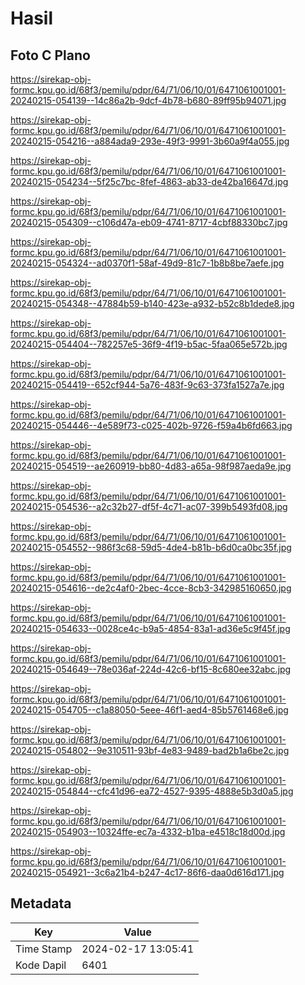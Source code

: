 # Hasil

## Foto C Plano

https://sirekap-obj-formc.kpu.go.id/68f3/pemilu/pdpr/64/71/06/10/01/6471061001001-20240215-054139--14c86a2b-9dcf-4b78-b680-89ff95b94071.jpg

https://sirekap-obj-formc.kpu.go.id/68f3/pemilu/pdpr/64/71/06/10/01/6471061001001-20240215-054216--a884ada9-293e-49f3-9991-3b60a9f4a055.jpg

https://sirekap-obj-formc.kpu.go.id/68f3/pemilu/pdpr/64/71/06/10/01/6471061001001-20240215-054234--5f25c7bc-8fef-4863-ab33-de42ba16647d.jpg

https://sirekap-obj-formc.kpu.go.id/68f3/pemilu/pdpr/64/71/06/10/01/6471061001001-20240215-054309--c106d47a-eb09-4741-8717-4cbf88330bc7.jpg

https://sirekap-obj-formc.kpu.go.id/68f3/pemilu/pdpr/64/71/06/10/01/6471061001001-20240215-054324--ad0370f1-58af-49d9-81c7-1b8b8be7aefe.jpg

https://sirekap-obj-formc.kpu.go.id/68f3/pemilu/pdpr/64/71/06/10/01/6471061001001-20240215-054348--47884b59-b140-423e-a932-b52c8b1dede8.jpg

https://sirekap-obj-formc.kpu.go.id/68f3/pemilu/pdpr/64/71/06/10/01/6471061001001-20240215-054404--782257e5-36f9-4f19-b5ac-5faa065e572b.jpg

https://sirekap-obj-formc.kpu.go.id/68f3/pemilu/pdpr/64/71/06/10/01/6471061001001-20240215-054419--652cf944-5a76-483f-9c63-373fa1527a7e.jpg

https://sirekap-obj-formc.kpu.go.id/68f3/pemilu/pdpr/64/71/06/10/01/6471061001001-20240215-054446--4e589f73-c025-402b-9726-f59a4b6fd663.jpg

https://sirekap-obj-formc.kpu.go.id/68f3/pemilu/pdpr/64/71/06/10/01/6471061001001-20240215-054519--ae260919-bb80-4d83-a65a-98f987aeda9e.jpg

https://sirekap-obj-formc.kpu.go.id/68f3/pemilu/pdpr/64/71/06/10/01/6471061001001-20240215-054536--a2c32b27-df5f-4c71-ac07-399b5493fd08.jpg

https://sirekap-obj-formc.kpu.go.id/68f3/pemilu/pdpr/64/71/06/10/01/6471061001001-20240215-054552--986f3c68-59d5-4de4-b81b-b6d0ca0bc35f.jpg

https://sirekap-obj-formc.kpu.go.id/68f3/pemilu/pdpr/64/71/06/10/01/6471061001001-20240215-054616--de2c4af0-2bec-4cce-8cb3-342985160650.jpg

https://sirekap-obj-formc.kpu.go.id/68f3/pemilu/pdpr/64/71/06/10/01/6471061001001-20240215-054633--0028ce4c-b9a5-4854-83a1-ad36e5c9f45f.jpg

https://sirekap-obj-formc.kpu.go.id/68f3/pemilu/pdpr/64/71/06/10/01/6471061001001-20240215-054649--78e036af-224d-42c6-bf15-8c680ee32abc.jpg

https://sirekap-obj-formc.kpu.go.id/68f3/pemilu/pdpr/64/71/06/10/01/6471061001001-20240215-054705--c1a88050-5eee-46f1-aed4-85b5761468e6.jpg

https://sirekap-obj-formc.kpu.go.id/68f3/pemilu/pdpr/64/71/06/10/01/6471061001001-20240215-054802--9e310511-93bf-4e83-9489-bad2b1a6be2c.jpg

https://sirekap-obj-formc.kpu.go.id/68f3/pemilu/pdpr/64/71/06/10/01/6471061001001-20240215-054844--cfc41d96-ea72-4527-9395-4888e5b3d0a5.jpg

https://sirekap-obj-formc.kpu.go.id/68f3/pemilu/pdpr/64/71/06/10/01/6471061001001-20240215-054903--10324ffe-ec7a-4332-b1ba-e4518c18d00d.jpg

https://sirekap-obj-formc.kpu.go.id/68f3/pemilu/pdpr/64/71/06/10/01/6471061001001-20240215-054921--3c6a21b4-b247-4c17-86f6-daa0d616d171.jpg


## Metadata

| Key        | Value               |
| ---------- | ------------------- |
| Time Stamp | 2024-02-17 13:05:41 |
| Kode Dapil | 6401                |



